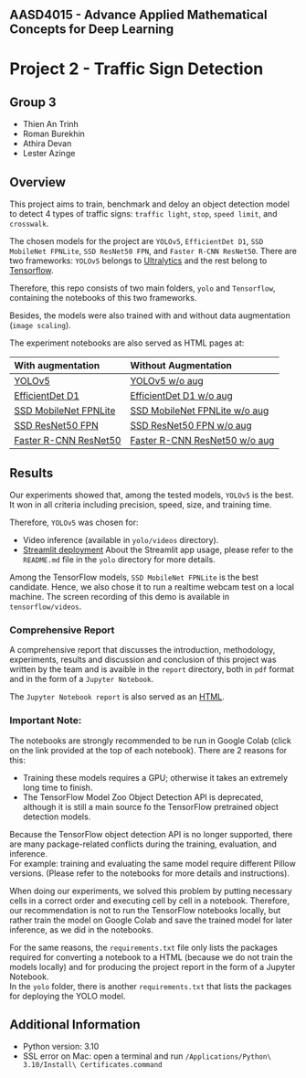 ## AASD4015 - Advance Applied Mathematical Concepts for Deep Learning

# Project 2 - Traffic Sign Detection

## Group 3
* Thien An Trinh
* Roman Burekhin
* Athira Devan
* Lester Azinge

## Overview
This project aims to train, benchmark and deloy an object detection model to detect 4 types of traffic signs: `traffic light`, `stop`, `speed limit`, and `crosswalk`.

The chosen models for the project are `YOLOv5`, `EfficientDet D1`, `SSD MobileNet FPNLite`, `SSD ResNet50 FPN`, and `Faster R-CNN ResNet50`. There are two frameworks: `YOLOv5` belongs to [Ultralytics](https://github.com/ultralytics/yolov5) and the rest belong to [Tensorflow](https://github.com/tensorflow/models/blob/master/research/object_detection/g3doc/tf2_detection_zoo.md).

Therefore, this repo consists of two main folders, `yolo` and `Tensorflow`, containing the notebooks of this two frameworks.

Besides, the models were also trained with and without data augmentation (`image scaling`).

The experiment notebooks are also served as HTML pages at:

| With augmentation | Without Augmentation |
|:-|:-|
|[YOLOv5](https://romanvia93.github.io/traffic_sign_detection/Yolov5_w_augmentation.html)|[YOLOv5 w/o aug](https://romanvia93.github.io/traffic_sign_detection/Yolov5_w_o_augmentation.html)|
|[EfficientDet D1](https://romanvia93.github.io/traffic_sign_detection/EfficientDet_D1_640x640.html)|[EfficientDet D1 w/o aug](https://romanvia93.github.io/traffic_sign_detection/EfficientDet_D1_640x640_w_o_augmentation.html)|
|[SSD MobileNet FPNLite](https://romanvia93.github.io/traffic_sign_detection/SSD_MobileNet_v2_FPNLite_640x640.html)|[SSD MobileNet FPNLite w/o aug](https://romanvia93.github.io/traffic_sign_detection/SSD_MobileNet_v2_FPNLite_640x640_w_o_augmentation.html)|
|[SSD ResNet50 FPN](https://romanvia93.github.io/traffic_sign_detection/SSD_ResNet50_V1_FPN_640x640_RetinaNet50.html)|[SSD ResNet50 FPN w/o aug](https://romanvia93.github.io/traffic_sign_detection/SSD_ResNet50_V1_FPN_640x640_RetinaNet50_w_o_augmentation.html)|
|[Faster R-CNN ResNet50](https://romanvia93.github.io/traffic_sign_detection/Faster_RCNN_Resnet50_v1_640x640.html)|[Faster R-CNN ResNet50 w/o aug](https://romanvia93.github.io/traffic_sign_detection/Faster_RCNN_Resnet50_v1_640x640_w_o_augmentation.html)|


## Results
Our experiments showed that, among the tested models, `YOLOv5` is the best. It won in all criteria including precision, speed, size, and training time. 

Therefore, `YOLOv5` was chosen for:
* Video inference (available in `yolo/videos` directory).
* [Streamlit deployment](https://trafficsigns.streamlit.app/) 
About the Streamlit app usage, please refer to the `README.md` file in the `yolo` directory for more details.

Among the TensorFlow models, `SSD MobileNet FPNLite` is the best candidate. Hence, we also chose it to run a realtime webcam test on a local machine. The screen recording of this demo is available in `tensorflow/videos`.


### Comprehensive Report

A comprehensive report that discusses the introduction, methodology, experiments, results and discussion and conclusion of this project was written by the team and is avaible in the `report` directory, both in `pdf` format and in the form of a `Jupyter Notebook`.

The `Jupyter Notebook report` is also served as an [HTML](https://romanvia93.github.io/traffic_sign_detection/traffic_sign_detection_report.html).


### Important Note: 
The notebooks are strongly recommended to be run in Google Colab (click on the link provided at the top of each notebook). There are 2 reasons for this:

* Training these models requires a GPU; otherwise it takes an extremely long time to finish.
* The TensorFlow Model Zoo Object Detection API is deprecated, although it is still a main source fo the TensorFlow pretrained object detection models.

Because the TensorFlow object detection API is no longer supported, there are many package-related conflicts during the training, evaluation, and inference.  
For example: training and evaluating the same model require different Pillow versions. (Please refer to the notebooks for more details and instructions).

When doing our experiments, we solved this problem by putting necessary cells in a correct order and executing cell by cell in a notebook. Therefore, our recommendation is not to run the TensorFlow notebooks locally, but rather train the model on Google Colab and save the trained model for later inference, as we did in the notebooks.

For the same reasons, the `requirements.txt` file only lists the packages required for converting a notebook to a HTML (because we do not train the models locally) and for producing the project report in the form of a Jupyter Notebook.  
In the `yolo` folder, there is another `requirements.txt` that lists the packages for deploying the YOLO model.

## Additional Information
* Python version: 3.10
* SSL error on Mac: open a terminal and run `/Applications/Python\ 3.10/Install\ Certificates.command`
